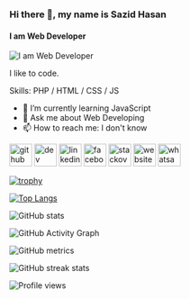 ### Hi there 👋, my name is Sazid Hasan
#### I am Web Developer
![I am Web Developer](https://drive.google.com/file/d/12HZh-pJffotcjqBkcKtVkiZ1CCBcgq12/view)

I like to code. 

Skills: PHP / HTML / CSS / JS

- 🌱 I’m currently learning JavaScript 
- 💬 Ask me about Web Developing 
- 📫 How to reach me: I don't know 


[<img src='https://cdn.jsdelivr.net/npm/simple-icons@3.0.1/icons/github.svg' alt='github' height='40'>](https://github.com/sazid1183)  [<img src='https://cdn.jsdelivr.net/npm/simple-icons@3.0.1/icons/hashnode.svg' alt='dev' height='40'>](sazidsblog.rf.gd)  [<img src='https://cdn.jsdelivr.net/npm/simple-icons@3.0.1/icons/linkedin.svg' alt='linkedin' height='40'>](https://www.linkedin.com/in/sazid-hasan-7949a424a/)  [<img src='https://cdn.jsdelivr.net/npm/simple-icons@3.0.1/icons/facebook.svg' alt='facebook' height='40'>](https://www.facebook.com/sazid1183)  [<img src='https://cdn.jsdelivr.net/npm/simple-icons@3.0.1/icons/stackoverflow.svg' alt='stackoverflow' height='40'>](https://stackoverflow.com/users/20034850/sazid-hasan)  [<img src='https://cdn.jsdelivr.net/npm/simple-icons@3.0.1/icons/icloud.svg' alt='website' height='40'>](sazidsblog.rf.gd)  [<img src='https://cdn.jsdelivr.net/npm/simple-icons@3.0.1/icons/whatsapp.svg' alt='whatsapp' height='40'>](https://api.whatsapp.com/send?phone=+8801972631975)  

[![trophy](https://github-profile-trophy.vercel.app/?username=sazid1183)](https://github.com/ryo-ma/github-profile-trophy)

[![Top Langs](https://github-readme-stats.vercel.app/api/top-langs/?username=sazid1183)](https://github.com/anuraghazra/github-readme-stats)

![GitHub stats](https://github-readme-stats.vercel.app/api?username=sazid1183&show_icons=true)  

![GitHub Activity Graph](https://activity-graph.herokuapp.com/graph?username=sazid1183)  

![GitHub metrics](https://metrics.lecoq.io/sazid1183)  

![GitHub streak stats](https://github-readme-streak-stats.herokuapp.com/?user=sazid1183)  

![Profile views](https://gpvc.arturio.dev/sazid1183)  
